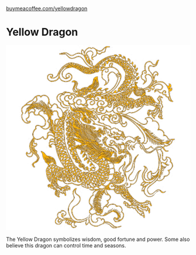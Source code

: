 [buymeacoffee.com/yellowdragon](http://buymeacoffee.com/yellowdragon)

Yellow Dragon
=============

<img src="profile/dragon.png">

The Yellow Dragon symbolizes wisdom, good fortune and power. Some also believe this dragon can control time and seasons.
